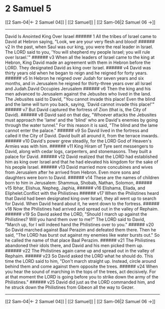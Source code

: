 # 2 Samuel 5

[[2 Sam-04|← 2 Samuel 04]] | [[2 Samuel]] | [[2 Sam-06|2 Samuel 06 →]]
***

David Is Anointed King Over Israel ###### 1 All the tribes of Israel came to David at Hebron saying, "Look, we are your very flesh and blood! ###### v2 In the past, when Saul was our king, you were the real leader in Israel. The LORD said to you, 'You will shepherd my people Israel; you will rule over Israel.'" ###### v3 When all the leaders of Israel came to the king at Hebron, King David made an agreement with them in Hebron before the LORD. They designated David as king over Israel. ###### v4 David was thirty years old when he began to reign and he reigned for forty years. ###### v5 In Hebron he reigned over Judah for seven years and six months, and in Jerusalem he reigned for thirty-three years over all Israel and Judah.David Occupies Jerusalem ###### v6 Then the king and his men advanced to Jerusalem against the Jebusites who lived in the land. The Jebusites said to David, "You cannot invade this place! Even the blind and the lame will turn you back, saying, 'David cannot invade this place!'" ###### v7 But David captured the fortress of Zion (that is, the City of David). ###### v8 David said on that day, "Whoever attacks the Jebusites must approach the 'lame' and the 'blind' who are David's enemies by going through the water tunnel." For this reason it is said, "The blind and the lame cannot enter the palace." ###### v9 So David lived in the fortress and called it the City of David. David built all around it, from the terrace inwards. ###### v10 David's power grew steadily, for the LORD God of Heaven's Armies was with him. ###### v11 King Hiram of Tyre sent messengers to David, along with cedar logs, carpenters, and stonemasons. They built a palace for David. ###### v12 David realized that the LORD had established him as king over Israel and that he had elevated his kingdom for the sake of his people Israel. ###### v13 David married more concubines and wives from Jerusalem after he arrived from Hebron. Even more sons and daughters were born to David. ###### v14 These are the names of children born to him in Jerusalem: Shammua, Shobab, Nathan, Solomon, ###### v15 Ibhar, Elishua, Nepheg, Japhia, ###### v16 Elishama, Eliada, and Eliphelet.Conflict with the Philistines ###### v17 When the Philistines heard that David had been designated king over Israel, they all went up to search for David. When David heard about it, he went down to the fortress. ###### v18 Now the Philistines had arrived and spread out in the valley of Rephaim. ###### v19 So David asked the LORD, "Should I march up against the Philistines? Will you hand them over to me?" The LORD said to David, "March up, for I will indeed hand the Philistines over to you." ###### v20 So David marched against Baal Perazim and defeated them there. Then he said, "The LORD has burst out against my enemies like water bursts out." So he called the name of that place Baal Perazim. ###### v21 The Philistines abandoned their idols there, and David and his men picked them up. ###### v22 The Philistines again came up and spread out in the valley of Rephaim. ###### v23 So David asked the LORD what he should do. This time the LORD said to him, "Don't march straight up. Instead, circle around behind them and come against them opposite the trees. ###### v24 When you hear the sound of marching in the tops of the trees, act decisively. For at that moment the LORD is going before you to strike down the army of the Philistines." ###### v25 David did just as the LORD commanded him, and he struck down the Philistines from Gibeon all the way to Gezer.

***
[[2 Sam-04|← 2 Samuel 04]] | [[2 Samuel]] | [[2 Sam-06|2 Samuel 06 →]]
